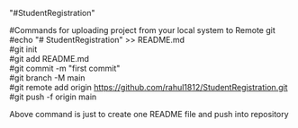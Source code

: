 "#StudentRegistration" 

 #Commands for uploading project from  your local system to Remote git  <br/>
 #echo "# StudentRegistration" >> README.md  <br/>
 #git init <br/>
 #git add README.md <br/>
 #git commit -m "first commit" <br/>
 #git branch -M main  <br/>
 #git remote add origin https://github.com/rahul1812/StudentRegistration.git <br/>
 #git push -f origin main <br/>
 
 Above command is just to create one README file and push into repository

